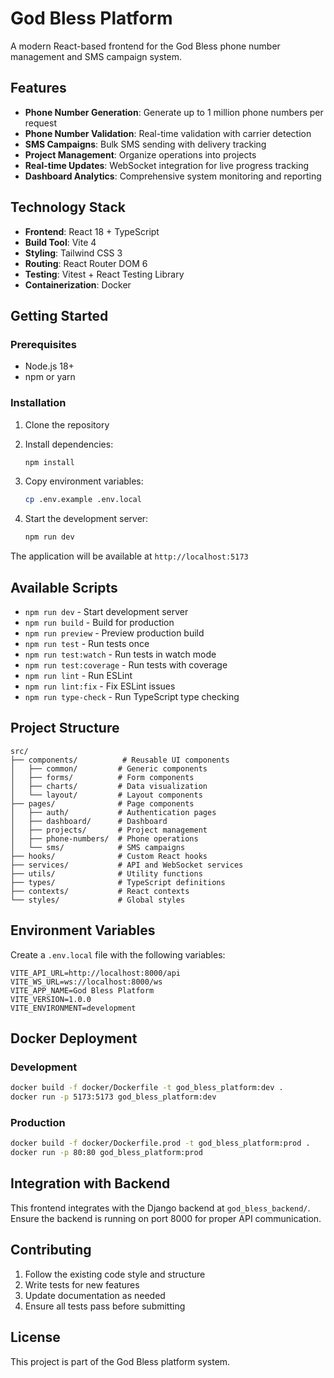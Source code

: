 # God Bless Platform

A modern React-based frontend for the God Bless phone number management and SMS campaign system.

## Features

- **Phone Number Generation**: Generate up to 1 million phone numbers per request
- **Phone Number Validation**: Real-time validation with carrier detection
- **SMS Campaigns**: Bulk SMS sending with delivery tracking
- **Project Management**: Organize operations into projects
- **Real-time Updates**: WebSocket integration for live progress tracking
- **Dashboard Analytics**: Comprehensive system monitoring and reporting

## Technology Stack

- **Frontend**: React 18 + TypeScript
- **Build Tool**: Vite 4
- **Styling**: Tailwind CSS 3
- **Routing**: React Router DOM 6
- **Testing**: Vitest + React Testing Library
- **Containerization**: Docker

## Getting Started

### Prerequisites

- Node.js 18+ 
- npm or yarn

### Installation

1. Clone the repository
2. Install dependencies:
   ```bash
   npm install
   ```

3. Copy environment variables:
   ```bash
   cp .env.example .env.local
   ```

4. Start the development server:
   ```bash
   npm run dev
   ```

The application will be available at `http://localhost:5173`

## Available Scripts

- `npm run dev` - Start development server
- `npm run build` - Build for production
- `npm run preview` - Preview production build
- `npm run test` - Run tests once
- `npm run test:watch` - Run tests in watch mode
- `npm run test:coverage` - Run tests with coverage
- `npm run lint` - Run ESLint
- `npm run lint:fix` - Fix ESLint issues
- `npm run type-check` - Run TypeScript type checking

## Project Structure

```
src/
├── components/          # Reusable UI components
│   ├── common/         # Generic components
│   ├── forms/          # Form components
│   ├── charts/         # Data visualization
│   └── layout/         # Layout components
├── pages/              # Page components
│   ├── auth/           # Authentication pages
│   ├── dashboard/      # Dashboard
│   ├── projects/       # Project management
│   ├── phone-numbers/  # Phone operations
│   └── sms/            # SMS campaigns
├── hooks/              # Custom React hooks
├── services/           # API and WebSocket services
├── utils/              # Utility functions
├── types/              # TypeScript definitions
├── contexts/           # React contexts
└── styles/             # Global styles
```

## Environment Variables

Create a `.env.local` file with the following variables:

```env
VITE_API_URL=http://localhost:8000/api
VITE_WS_URL=ws://localhost:8000/ws
VITE_APP_NAME=God Bless Platform
VITE_VERSION=1.0.0
VITE_ENVIRONMENT=development
```

## Docker Deployment

### Development
```bash
docker build -f docker/Dockerfile -t god_bless_platform:dev .
docker run -p 5173:5173 god_bless_platform:dev
```

### Production
```bash
docker build -f docker/Dockerfile.prod -t god_bless_platform:prod .
docker run -p 80:80 god_bless_platform:prod
```

## Integration with Backend

This frontend integrates with the Django backend at `god_bless_backend/`. Ensure the backend is running on port 8000 for proper API communication.

## Contributing

1. Follow the existing code style and structure
2. Write tests for new features
3. Update documentation as needed
4. Ensure all tests pass before submitting

## License

This project is part of the God Bless platform system.
